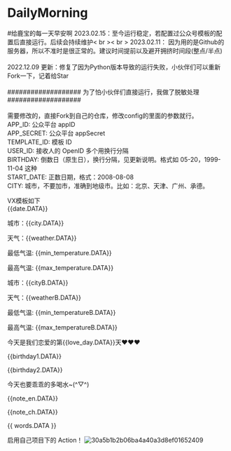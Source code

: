 # DailyMorning
#给鹿宝的每一天早安啊
2023.02.15：至今运行稳定，若配置过公众号模板的配置后直接运行。后续会持续维护< br >< br >
2023.02.11： 因为用的是Github的服务器，所以不准时是很正常的。建议时间提前以及避开拥挤时间段(整点/半点)<br><br>
2022.12.09 更新：修复了因为Python版本导致的运行失败，小伙伴们可以重新Fork一下，记着给Star<br><br>
################### 为了怕小伙伴们直接运行，我做了脱敏处理###################  <br>
<br>需要修改的，直接Fork到自己的仓库，修改config的里面的参数就行。<br>
APP_ID: 公众平台 appID<br>
APP_SECRET: 公众平台 appSecret<br>
TEMPLATE_ID: 模板 ID<br>
USER_ID: 接收人的 OpenID 多个用换行分隔<br>
BIRTHDAY: 倒数日（原生日），换行分隔，见更新说明。格式如 05-20，1999-11-04 这种<br>
START_DATE: 正数日期，格式：2008-08-08<br>
CITY: 城市，不要加市，准确到地级市。比如：北京、天津、广州、承德。  


VX模板如下  
{{date.DATA}} 

城市：{{city.DATA}} 

天气：{{weather.DATA}} 

最低气温: {{min_temperature.DATA}} 

最高气温: {{max_temperature.DATA}} 

城市：{{cityB.DATA}} 

天气：{{weatherB.DATA}} 

最低气温: {{min_temperatureB.DATA}} 

最高气温: {{max_temperatureB.DATA}} 

今天是我们恋爱的第{{love_day.DATA}}天❤❤❤ 

{{birthday1.DATA}} 

{{birthday2.DATA}} 

今天也要乖乖的多喝水~(^▽^) 

{{note_en.DATA}} 

{{note_ch.DATA}} 

{{ words.DATA }}
      

启用自己项目下的 Action！
![30a5b1b2b06ba4a40a3d8ef01652409](https://user-images.githubusercontent.com/9566402/183242334-9943c538-ba3d-4d01-8377-d040143b7560.png)

